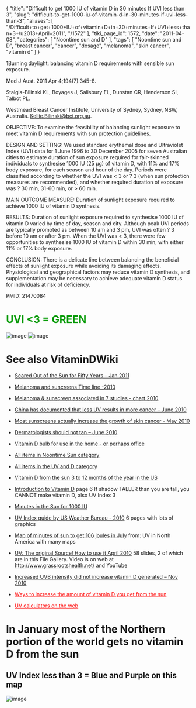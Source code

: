 {
    "title": "Difficult to get 1000 IU of vitamin D in 30 minutes If UVI less than 3",
    "slug": "difficult-to-get-1000-iu-of-vitamin-d-in-30-minutes-if-uvi-less-than-3",
    "aliases": [
        "/Difficult+to+get+1000+IU+of+vitamin+D+in+30+minutes+If+UVI+less+than+3+\u2013+April+2011",
        "/1572"
    ],
    "tiki_page_id": 1572,
    "date": "2011-04-08",
    "categories": [
        "Noontime sun and D"
    ],
    "tags": [
        "Noontime sun and D",
        "breast cancer",
        "cancer",
        "dosage",
        "melanoma",
        "skin cancer",
        "vitamin d"
    ]
}


1Burning daylight: balancing vitamin D requirements with sensible sun exposure.

Med J Aust. 2011 Apr 4;194(7):345-8.

Stalgis-Bilinski KL, Boyages J, Salisbury EL, Dunstan CR, Henderson SI, Talbot PL.

Westmead Breast Cancer Institute, University of Sydney, Sydney, NSW, Australia. Kellie.Bilinski@bci.org.au.

OBJECTIVE: To examine the feasibility of balancing sunlight exposure to meet vitamin D requirements with sun protection guidelines.

DESIGN AND SETTING: We used standard erythemal dose and Ultraviolet Index (UVI) data for 1 June 1996 to 30 December 2005 for seven Australian cities to estimate duration of sun exposure required for fair-skinned individuals to synthesise 1000 IU (25 µg) of vitamin D, with 11% and 17% body exposure, for each season and hour of the day. Periods were classified according to whether the UVI was < 3 or ? 3 (when sun protection measures are recommended), and whether required duration of exposure was ? 30 min, 31-60 min, or > 60 min.

MAIN OUTCOME MEASURE: Duration of sunlight exposure required to achieve 1000 IU of vitamin D synthesis.

RESULTS: Duration of sunlight exposure required to synthesise 1000 IU of vitamin D varied by time of day, season and city. Although peak UVI periods are typically promoted as between 10 am and 3 pm, UVI was often ? 3 before 10 am or after 3 pm. When the UVI was < 3, there were few opportunities to synthesise 1000 IU of vitamin D within 30 min, with either 11% or 17% body exposure.

CONCLUSION: There is a delicate line between balancing the beneficial effects of sunlight exposure while avoiding its damaging effects. Physiological and geographical factors may reduce vitamin D synthesis, and supplementation may be necessary to achieve adequate vitamin D status for individuals at risk of deficiency.

PMID: 21470084 

# <span style="color:#090;">UVI <3 = GREEN</span>

<img src="/attachments/d3.mock.jpg" alt="image">
<img src="/attachments/d3.mock.jpg" alt="image">

# See also VitaminDWiki

* [Scared Out of the Sun for Fifty Years – Jan 2011](/posts/scared-out-of-the-sun-for-fifty-years)

* [Melanoma and suncreens Time line -2010](https://www.VitaminDWiki.com/tiki-download_file.php?fileId=1158)

* [Melanoma & sunscreen associated in 7 studies - chart 2010](https://www.VitaminDWiki.com/tiki-download_file.php?fileId=1200)

* [China has documented that less UV results in more cancer – June 2010](/posts/china-has-documented-that-less-uv-results-in-more-cancer)

* [Most sunscreens actually increase the growth of skin cancer - May 2010](/posts/most-sunscreens-actually-increase-the-growth-of-skin-cancer)

* [Dermatologists should not tan – June 2010](/posts/dermatologists-should-not-tan)

* [Vitamin D bulb for use in the home - or perhaps office](/posts/vitamin-d-bulb-for-use-in-the-home-or-perhaps-office)

* [All items in Noontime Sun category](https://www.VitaminDWiki.com/tiki-browse_categories.php?parentId=9&deep=off&type=)

* [All items in the UV and D category](https://www.VitaminDWiki.com/tiki-browse_categories.php?parentId=10&deep=off&type=)

* [Vitamin D from the sun 3 to 12 months of the year in the US](/posts/vitamin-d-from-the-sun-3-to-12-months-of-the-year-in-the-us)

* [Introduction to Vitamin D](www.VitaminDWiki.com/tiki-download_file.php?fileId=709) page 6 If shadow TALLER than you are tall, you CANNOT make vitamin D, also UV Index 3

* [Minutes in the Sun for 1000 IU](/posts/minutes-in-the-sun-for-1000-iu)

* [UV Index guide by US Weather Bureau - 2010](https://www.VitaminDWiki.com/tiki-download_file.php?fileId=1645) 6 pages with lots of graphics

* [Map of minutes of sun to get 106 joules in July](https://www.VitaminDWiki.com/tiki-download_file.php?fileId=1362) from: UV in North America with many maps

* [UV: The original Source! How to use it April 2010](https://www.VitaminDWiki.com/tiki-download_file.php?fileId=1128) 58 slides, 2 of which are in this File Gallery. Video is on web at http://www.grassrootshealth.net/ and YouTube 

* [Increased UVB intensity did not increase vitamin D generated – Nov 2010](/posts/increased-uvb-intensity-did-not-increase-vitamin-d-generated)

* <a href="/posts/ways-to-increase-the-amount-of-vitamin-d-you-get-from-the-sun" style="color: red; text-decoration: underline;" title="This link has an unknown page_id: 1051">Ways to increase the amount of vitamin D you get from the sun</a>

* <a href="/posts/uv-calculators-on-the-web" style="color: red; text-decoration: underline;" title="This link has an unknown page_id: 622">UV calculators on the web</a>

# In January most of the Northern portion of the world gets no vitamin D from the sun

## UV Index less than 3 = Blue and Purple on this map

<img src="/attachments/d3.mock.jpg" alt="image">